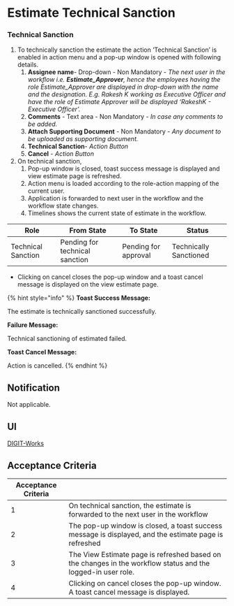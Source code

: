 # Estimate Technical Sanction

### **Technical Sanction**

1. To technically sanction the estimate the action ‘Technical Sanction’ is enabled in action menu and a pop-up window is opened with following details.
   1. **Assignee name**- Drop-down - Non Mandatory -  _The next user in the workflow i.e. **Estimate\_Approver**, hence the employees having the role Estimate\_Approver are displayed in drop-down with the name and the designation. E.g. Rakesh K working as Executive Officer and have the role of Estimate Approver will be displayed ‘RakeshK - Executive Officer’._
   2. **Comments** - Text area - Non Mandatory -  _In case any comments to be added._
   3. **Attach Supporting Document** - Non Mandatory - _Any document to be uploaded as supporting document._
   4. **Technical Sanction**- _Action Button_
   5. **Cancel** - _Action Button_
2. On technical sanction,
   1. Pop-up window is closed, toast success message is displayed and view estimate page is refreshed.
   2. Action menu is loaded according to the role-action mapping of the current user.
   3. Application is forwarded to next user in the workflow and the workflow state changes.
   4. Timelines shows the current state of estimate in the workflow.

| **Role**           | **From State**                 | **To State**         | **Status**             |
| ------------------ | ------------------------------ | -------------------- | ---------------------- |
| Technical Sanction | Pending for technical sanction | Pending for approval | Technically Sanctioned |

* Clicking on cancel closes the pop-up window and a toast cancel message is displayed on the view estimate page.

{% hint style="info" %}
**Toast Success Message:**

The estimate is technically sanctioned successfully.

**Failure Message:**

Technical sanctioning of estimated failed.

**Toast Cancel Message:**

Action is cancelled.
{% endhint %}

## **Notification**

Not applicable.

## **UI**

[<img src="https://static.figma.com/uploads/b6df2735e4cb368306acf5480b50f96e69f96099" alt="" data-size="line">DIGIT-Works](https://www.figma.com/file/M2P3O9WlKtxuLCjQKxLLDg/DIGIT-Works?node-id=2014%3A31068\&t=vPbLKm950fDLjage-4)

## **Acceptance Criteria**

| Acceptance Criteria |                                                                                                              |
| ------------------- | ------------------------------------------------------------------------------------------------------------ |
| 1                   | On technical sanction, the estimate is forwarded to the next user in the workflow                            |
| 2                   | The pop-up window is closed, a toast success message is displayed, and the estimate page is refreshed        |
| 3                   | The View Estimate page is refreshed based on the changes in the workflow status and the logged-in user role. |
| 4                   | Clicking on cancel closes the pop-up window. A toast cancel message is displayed.                            |
